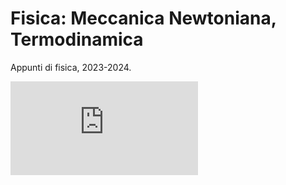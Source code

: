 # Fisica: Meccanica Newtoniana, Termodinamica
Appunti di fisica, 2023-2024.

![alt text](https://github.com/zenosaltt/courses-phy/src/cover/bookcover.pdf?raw=true)
